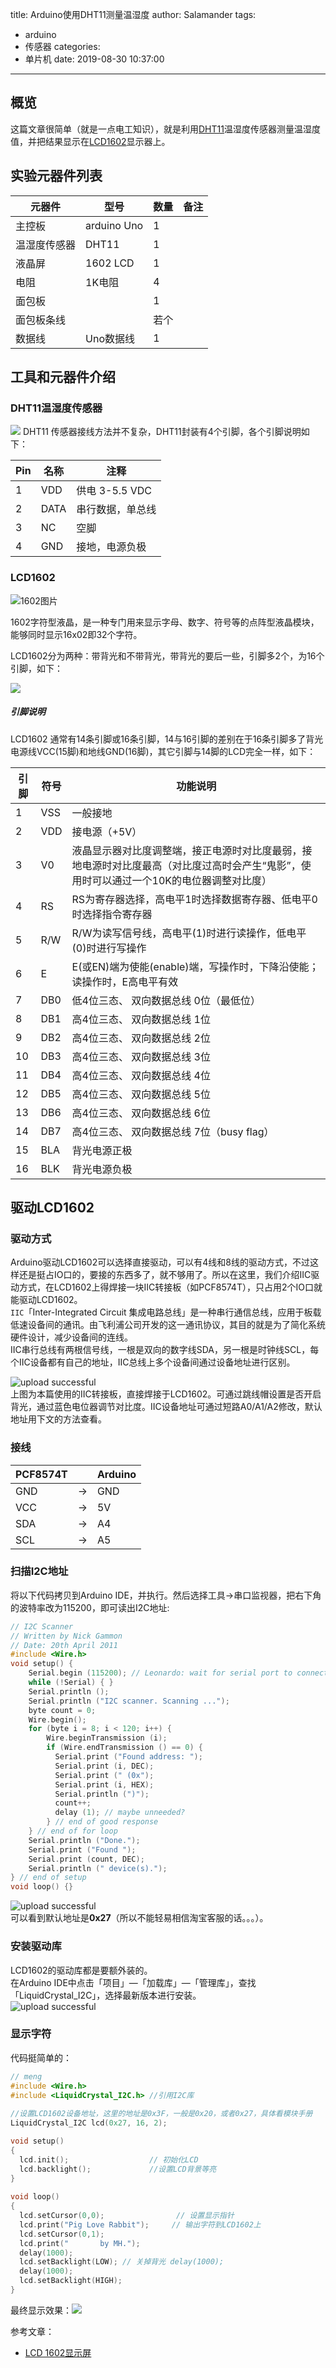 title: Arduino使用DHT11测量温湿度
author: Salamander
tags:
  - arduino
  - 传感器
categories:
  - 单片机
date: 2019-08-30 10:37:00
---
## 概览
这篇文章很简单（就是一点电工知识），就是利用[DHT11](https://baike.baidu.com/item/DHT11/1206271)温湿度传感器测量温湿度值，并把结果显示在[LCD1602](https://baike.baidu.com/item/LCD1602/6014393)显示器上。

<!-- more -->

## 实验元器件列表
| 元器件    | 型号          | 数量 | 备注 |
|--------|-------------|----|----|
| 主控板    | arduino Uno   | 1     |    |
| 温湿度传感器 | DHT11      | 1   |     |
| 液晶屏    | 1602 LCD      | 1     |    |
| 电阻     | 1K电阻         | 4   |    |
| 面包板    |               | 1     |    |
| 面包板条线    |               | 若个   |    |
| 数据线    | Uno数据线      | 1   |    |

## 工具和元器件介绍
### DHT11温湿度传感器
![](https://s2.ax1x.com/2019/08/29/mLoDuF.png)
DHT11 传感器接线方法并不复杂，DHT11封装有4个引脚，各个引脚说明如下：

| Pin | 名称   | 注释             |
|-----|------|----------------|
| 1   | VDD  | 供电 3\-5\.5 VDC |
| 2   | DATA | 串行数据，单总线       |
| 3   | NC   | 空脚             |
| 4   | GND  | 接地，电源负极        |

### LCD1602
![1602图片](https://s2.ax1x.com/2019/09/04/nE8k7R.jpg)

1602字符型液晶，是一种专门用来显示字母、数字、符号等的点阵型液晶模块，能够同时显示16x02即32个字符。

LCD1602分为两种：带背光和不带背光，带背光的要后一些，引脚多2个，为16个引脚，如下：

![](https://s2.ax1x.com/2019/08/29/mLTcqg.png)

##### 引脚说明
LCD1602 通常有14条引脚或16条引脚，14与16引脚的差别在于16条引脚多了背光电源线VCC(15脚)和地线GND(16脚)，其它引脚与14脚的LCD完全一样，如下：

| 引脚 | 符号  | 功能说明                                                                   |
|----|-----|------------------------------------------------------------------------|
| 1  | VSS | 一般接地                                                                   |
| 2  | VDD | 接电源（\+5V）                                                              |
| 3  | V0  | 液晶显示器对比度调整端，接正电源时对比度最弱，接地电源时对比度最高（对比度过高时会产生“鬼影”，使用时可以通过一个10K的电位器调整对比度） |
| 4  | RS  | RS为寄存器选择，高电平1时选择数据寄存器、低电平0时选择指令寄存器                                     |
| 5  | R/W | R/W为读写信号线，高电平\(1\)时进行读操作，低电平\(0\)时进行写操作                                |
| 6  | E   | E\(或EN\)端为使能\(enable\)端，写操作时，下降沿使能；读操作时，E高电平有效                         |
| 7  | DB0 | 低4位三态、 双向数据总线 0位（最低位）                                                  |
| 8  | DB1 | 高4位三态、 双向数据总线 1位                                                       |
| 9  | DB2 | 高4位三态、 双向数据总线 2位                                                       |
| 10 | DB3 | 高4位三态、 双向数据总线 3位                                                       |
| 11 | DB4 | 高4位三态、 双向数据总线 4位                                                       |
| 12 | DB5 | 高4位三态、 双向数据总线 5位                                                       |
| 13 | DB6 | 高4位三态、 双向数据总线 6位                                                       |
| 14 | DB7 | 高4位三态、 双向数据总线 7位（busy flag）                                            |
| 15 | BLA | 背光电源正极                                                                 |
| 16 | BLK | 背光电源负极                                                                 | 


## 驱动LCD1602
### 驱动方式
Arduino驱动LCD1602可以选择直接驱动，可以有4线和8线的驱动方式，不过这样还是挺占IO口的，要接的东西多了，就不够用了。所以在这里，我们介绍IIC驱动方式，在LCD1602上得焊接一块IIC转接板（如PCF8574T），只占用2个IO口就能驱动LCD1602。  
`IIC`「Inter-Integrated Circuit 集成电路总线」是一种串行通信总线，应用于板载低速设备间的通讯。由飞利浦公司开发的这一通讯协议，其目的就是为了简化系统硬件设计，减少设备间的连线。  
IIC串行总线有两根信号线，一根是双向的数字线SDA，另一根是时钟线SCL，每个IIC设备都有自己的地址，IIC总线上多个设备间通过设备地址进行区别。

![upload successful](/images/lcd_iic.png)  
上图为本篇使用的IIC转接板，直接焊接于LCD1602。可通过跳线帽设置是否开启背光，通过蓝色电位器调节对比度。IIC设备地址可通过短路A0/A1/A2修改，默认地址用下文的方法查看。  
### 接线
| PCF8574T |    | Arduino |
|----------|----|---------|
| GND      | -> | GND     |
| VCC      | -> | 5V      |
| SDA      | -> | A4      |
| SCL      | -> | A5      |

### 扫描I2C地址
将以下代码拷贝到Arduino IDE，并执行。然后选择工具->串口监视器，把右下角的波特率改为115200，即可读出I2C地址:   


```C++
// I2C Scanner
// Written by Nick Gammon
// Date: 20th April 2011
#include <Wire.h>
void setup() { 
    Serial.begin (115200); // Leonardo: wait for serial port to connect 
    while (!Serial) { } 
    Serial.println (); 
    Serial.println ("I2C scanner. Scanning ..."); 
    byte count = 0; 
    Wire.begin(); 
    for (byte i = 8; i < 120; i++) { 
        Wire.beginTransmission (i); 
        if (Wire.endTransmission () == 0) { 
          Serial.print ("Found address: "); 
          Serial.print (i, DEC); 
          Serial.print (" (0x"); 
          Serial.print (i, HEX); 
          Serial.println (")"); 
          count++; 
          delay (1); // maybe unneeded? 
        } // end of good response 
    } // end of for loop 
    Serial.println ("Done."); 
    Serial.print ("Found "); 
    Serial.print (count, DEC); 
    Serial.println (" device(s).");
} // end of setup
void loop() {}
```




![upload successful](/images/iic_address.png)  
可以看到默认地址是**0x27**（所以不能轻易相信淘宝客服的话。。。）。 



### 安装驱动库
LCD1602的驱动库都是要额外装的。  
在Arduino IDE中点击「项目」—「加载库」—「管理库」，查找「LiquidCrystal_I2C」，选择最新版本进行安装。  
![upload successful](/images/arduino_library.png)


### 显示字符
代码挺简单的：  
```C++
// meng
#include <Wire.h> 
#include <LiquidCrystal_I2C.h> //引用I2C库
 
//设置LCD1602设备地址，这里的地址是0x3F，一般是0x20，或者0x27，具体看模块手册
LiquidCrystal_I2C lcd(0x27, 16, 2);  

void setup()
{
  lcd.init();                  // 初始化LCD
  lcd.backlight();             //设置LCD背景等亮
}
 
void loop()
{
  lcd.setCursor(0,0);                // 设置显示指针
  lcd.print("Pig Love Rabbit");     // 输出字符到LCD1602上
  lcd.setCursor(0,1);
  lcd.print("       by MH.");
  delay(1000);
  lcd.setBacklight(LOW); // 关掉背光 delay(1000);
  delay(1000);  
  lcd.setBacklight(HIGH);
}
```

最终显示效果：![](https://z3.ax1x.com/2021/10/08/5PI7e1.jpg)














参考文章：
* [LCD 1602显示屏](https://www.jianshu.com/p/eee98fb5e68f)